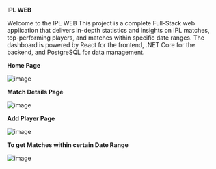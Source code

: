 **IPL WEB**

Welcome to the IPL WEB This project is a complete Full-Stack web application that delivers in-depth statistics and insights on IPL matches, top-performing players, and matches within specific date ranges. The dashboard is powered by React for the frontend, .NET Core for the backend, and PostgreSQL for data management.


**Home Page**

![image](https://github.com/user-attachments/assets/b5d55911-182e-4a52-bf05-3f9e249c4971)


**Match Details Page**

![image](https://github.com/user-attachments/assets/0eadf1ce-7c7a-469c-b682-4a6af15b4d9f)


**Add Player Page**

![image](https://github.com/user-attachments/assets/4a7ce2f1-91b4-4ef2-86c4-842550ffa347)


**To get Matches within certain Date Range**

![image](https://github.com/user-attachments/assets/2945114c-fff8-4cc2-9f27-ce674d1d1a81)
